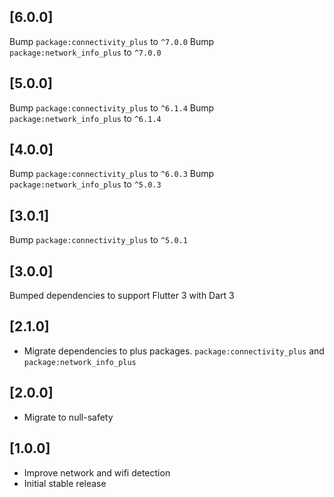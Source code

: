## [6.0.0]

Bump `package:connectivity_plus` to `^7.0.0`
Bump `package:network_info_plus` to `^7.0.0`

## [5.0.0]

Bump `package:connectivity_plus` to `^6.1.4`
Bump `package:network_info_plus` to `^6.1.4`

## [4.0.0]

Bump `package:connectivity_plus` to `^6.0.3`
Bump `package:network_info_plus` to `^5.0.3`

## [3.0.1]

Bump `package:connectivity_plus` to `^5.0.1`

## [3.0.0]

Bumped dependencies to support Flutter 3 with Dart 3

## [2.1.0]

- Migrate dependencies to plus packages. `package:connectivity_plus` and `package:network_info_plus`

## [2.0.0]

- Migrate to null-safety

## [1.0.0]

- Improve network and wifi detection
- Initial stable release
